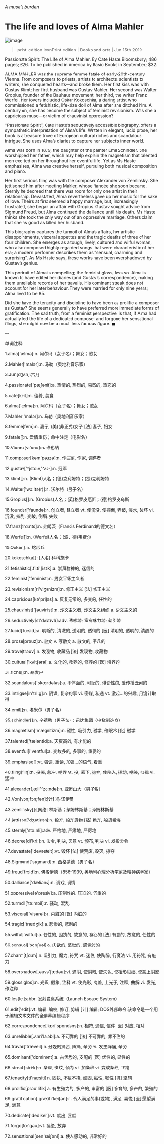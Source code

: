 ###### A muse’s burden
# The life and loves of Alma Mahler 
![image](images/20190615_bkp505.jpg) 
> print-edition iconPrint edition | Books and arts | Jun 15th 2019 
Passionate Spirit: The Life of Alma Mahler. By Cate Haste.Bloomsbury; 486 pages; £26. To be published in America by Basic Books in September; $32. 
ALMA MAHLER was the supreme femme fatale of early-20th-century Vienna. From composers to priests, artists to architects, scientists to writers, she conquered hearts—and broke them. Her first kiss was with Gustav Klimt; her first husband was Gustav Mahler. Her second was Walter Gropius, founder of the Bauhaus movement; her third, the writer Franz Werfel. Her lovers included Oskar Kokoschka, a daring artist who commissioned a fetishistic, life-size doll of Alma after she ditched him. A century on, she has become the subject of feminist revisionism. Was she a capricious muse—or victim of chauvinist oppression? 
“Passionate Spirit”, Cate Haste’s seductively accessible biography, offers a sympathetic interpretation of Alma’s life. Written in elegant, lucid prose, her book is a treasure trove of European cultural riches and scandalous intrigue. She uses Alma’s diaries to capture her subject’s inner world. 
Alma was born in 1879, the daughter of the painter Emil Schindler. She worshipped her father, which may help explain the magnetism that talented men exerted on her throughout her eventful life. Yet as Ms Haste emphasises, Alma was creative herself, pursuing both musical composition and piano. 
Her first serious fling was with the composer Alexander von Zemlinsky. She jettisoned him after meeting Mahler, whose fiancée she soon became. Sternly he decreed that there was room for only one artist in their relationship. Devastated, Alma nevertheless gave up her music for the sake of love. Theirs at first seemed a happy marriage, but, increasingly frustrated, she began an affair with Gropius. Gustav sought advice from Sigmund Freud, but Alma continued the dalliance until his death. Ms Haste thinks she took the only way out of an oppressive marriage. Others claim that she as good as killed her husband. 
This biography captures the turmoil of Alma’s affairs, her artistic disappointments, visceral appetites and the tragic deaths of three of her four children. She emerges as a tough, lively, cultured and wilful woman, who also composed highly regarded songs that were characteristic of her era; a modern performer describes them as “sensual, charming and surprising”. As Ms Haste says, these works have been overshadowed by Gustav’s genius. 
This portrait of Alma is compelling; the feminist gloss, less so. Alma is known to have edited her diaries (and Gustav’s correspondence), making them unreliable records of her travails. His dominant streak does not account for her later behaviour. They were married for only nine years; Alma lived to be 85. 
Did she have the tenacity and discipline to have been as prolific a composer as Gustav? She seems generally to have preferred more immediate forms of gratification. The sad truth, from a feminist perspective, is that, if Alma had actually led the life of a dedicated composer and forgone her sensational flings, she might now be a much less famous figure. ◼ 
-- 
 单词注释:
1.alma['ælmә]:n. 阿尔玛（女子名）；舞女；歌女 
2.Mahler['malər]:n. 马勒（奥地利音乐家） 
3.Jun[dʒʌn]:六月 
4.passionate['pæʃәnit]:a. 热情的, 热烈的, 易怒的, 热恋的 
5.cate[keit]:n. 佳肴, 美食 
6.alma['ælmә]:n. 阿尔玛（女子名）；舞女；歌女 
7.Mahler['malər]:n. 马勒（奥地利音乐家） 
8.femme[fem]:n. 妻子, (美)(非正式)女子 [法] 妻子, 妇女 
9.fatale[]:n. 爱情重伤；命中注定（电影名） 
10.Vienna[vi'enә]:n. 维也纳 
11.composer[kәm'pәuzә]:n. 作曲家, 作家, 调停者 
12.gustav['^jstɑ:v,'^ʌs-]:n. 冠军 
13.klimt[]:n. (Klimt)人名；(德)克利姆特；(捷)克利姆特 
14.Walter['wɔ:ltә(r)]:n. 沃尔特（男子名） 
15.Gropius[]:n. (Gropius)人名；(英)格罗皮厄斯；(德)格罗皮乌斯 
16.founder['faundә]:n. 创立者, 建立者 vt. 使沉没, 使摔倒, 弄跛, 浸水, 破坏 vi. 沉没, 摔到, 变跛, 倒塌, 失败 
17.franz[frɑ:nts]:n. 弗朗茨（Francis Ferdinand的德文名） 
18.Werfel[]:n. (Werfel)人名；(波、德)韦费尔 
19.Oskar[]:n. 蛇形丘 
20.kokoschka[]: [人名] 科科施卡 
21.fetishistic[.fi:ti'ʃistik]:a. 崇拜物神的, 迷信的 
22.feminist['feminist]:n. 男女平等主义者 
23.revisionism[ri'viʒәnizm]:n. 修正主义 [法] 修正主义 
24.capricious[kә'priʃәs]:a. 反复无常的, 多变的, 任性的 
25.chauvinist['ʃәuvinist]:n. 沙文主义者, 沙文主义组织 a. 沙文主义的 
26.seductively[sɪ'dʌktɪvlɪ]:adv. 诱惑地; 富有魅力地; 勾引地 
27.lucid['lu:sid]:a. 明晰的, 清澈的, 透明的, 透彻的 [医] 清明的, 透明的, 清醒的 
28.prose[prәuz]:n. 散文 v. 写散文 a. 散文的, 平凡的 
29.trove[trәuv]:n. 发现物, 收藏品 [法] 发现物, 收藏物 
30.cultural['kʌltʃәrәl]:a. 文化的, 教养的, 修养的 [医] 培养的 
31.riche[]:n. 暴发户 
32.scandalous['skændәlәs]:a. 不体面的, 可耻的, 诽谤性的, 爱传播丑闻的 
33.intrigue[in'tri:g]:n. 阴谋, 复杂的事 vi. 密谋, 私通 vt. 激起...的兴趣, 用诡计取得 
34.emil[]:n. 埃米尔（男子名） 
35.schindler[]:n. 辛德勒（男子名）；迅达集团（电梯制造商） 
36.magnetism['mægnitizm]:n. 磁性, 吸引力, 磁学, 催眠术 [化] 磁学 
37.talented['tælәntid]:a. 天资高的, 有才能的 
38.eventful[i'ventful]:a. 变故多的, 多事的, 重要的 
39.emphasise[]:vt. 强调, 重读, 加强...的语气, 着重 
40.fling[fliŋ]:n. 投掷, 急冲, 嘲弄 vt. 投, 丢下, 抛弃, 使陷入, 挥动, 嘲笑, 扫视 vi. 猛冲 
41.alexander[,æli^'zɑ:ndә]:n. 亚历山大（男子名） 
42.Von[vɔn;fɔn;fәn]:[计] 冯·诺伊曼 
43.zemlinsky[]:[网络] 林斯基；柴姆林斯基；泽姆林斯基 
44.jettison['dʒetisәn]:n. 投弃, 投弃货物 [经] 抛弃, 船货投海 
45.sternly['stә:nli]:adv. 严格地, 严肃地, 严厉地 
46.decree[di'kri:]:n. 法令, 判决, 天意 vt. 颁布, 判决 vi. 发布命令 
47.devastate['devәsteit]:vt. 毁坏 [法] 使荒废, 毁灭, 掠夺 
48.Sigmund['sɪgmənd]:n. 西格蒙德（男子名） 
49.freud[frɔid]:n. 佛洛伊德（856-1939, 奥地利心理分析学家及精神病学家） 
50.dalliance['dæliәns]:n. 调戏, 调情 
51.oppressive[ә'presiv]:a. 压制性的, 压迫的, 沉重的 
52.turmoil['tә:mɒil]:n. 骚动, 混乱 
53.visceral['visәrәl]:a. 内脏的 [医] 内脏的 
54.tragic['trædʒik]:a. 悲惨的, 悲剧的 
55.wilful['wilful]:a. 任性的, 固执的, 故意的, 存心的 [法] 有意的, 故意的, 任性的 
56.sensual['senʃuәl]:a. 肉欲的, 感觉的, 感觉论的 
57.charm[tʃɑ:m]:n. 吸引力, 魔力, 符咒 vt. 迷住, 使陶醉, 行魔法 vi. 用符咒, 有魅力 
58.overshadow[.әuvә'ʃædәu]:vt. 遮阴, 使阴暗, 使失色, 使相形见绌, 使蒙上阴影 
59.gloss[glɒs]:n. 光彩, 假象, 注释 vt. 使光彩, 掩盖, 上光于, 注释, 曲解 vi. 发光, 作注释 
60.les[lei]:abbr. 发射脱离系统（Launch Escape System） 
61.edit['edit]:vt. 编辑, 编校, 修订, 剪辑 [计] 编辑; DOS外部命令:该命令是一个用于编辑文本文件的全屏幕编辑程序 
62.correspondence[.kɒri'spɒndәns]:n. 相符, 通信, 信件 [医] 对应, 相对 
63.unreliable[.ʌnri'laiәbl]:a. 不可靠的 [法] 不可靠的, 靠不住的 
64.travail['træveil]:n. 分娩的痛苦, 阵痛, 辛劳 vi. 发生阵痛, 辛劳 
65.dominant['dɒminәnt]:a. 占优势的, 支配的 [医] 优性的, 显性的 
66.streak[stri:k]:n. 条理, 斑纹, 倾向 vt. 加条纹 vi. 变成条纹, 飞跑 
67.tenacity[ti'næsiti]:n. 固执, 不屈不挠, 顽固, 黏性, 韧性 [机] 坚轫 
68.prolific[prәu'lifik]:a. 有生殖力的, 多产的, 丰富的 [医] 多育的, 多产的, 繁殖的 
69.gratification[.grætifi'keiʃәn]:n. 令人满足的事(或物), 满足, 喜悦 [医] 愿望满足, 满意 
70.dedicate['dedikeit]:vt. 献出, 贡献 
71.forgo[fɒ:'gәu]:vt. 摒绝, 放弃 
72.sensational[sen'seiʃәnl]:a. 使人感动的, 非常好的 
